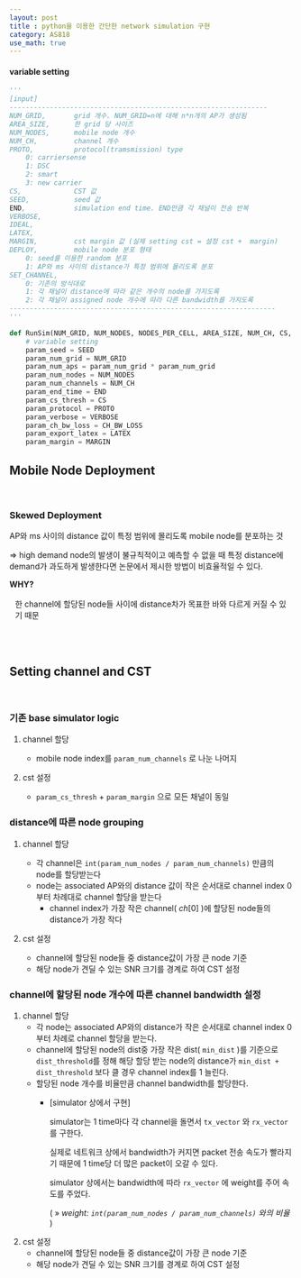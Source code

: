 ```yaml
---
layout: post
title : python을 이용한 간단한 network simulation 구현
category: AS818
use_math: true
---
```


#### variable setting
```python
'''
[input]
----------------------------------------------------------------
NUM_GRID,       grid 개수. NUM_GRID=n에 대해 n*n개의 AP가 생성됨
AREA_SIZE,      한 grid 당 사이즈
NUM_NODES,      mobile node 개수
NUM_CH,         channel 개수
PROTO,          protocol(tramsmission) type 
    0: carriersense
    1: DSC
    2: smart
    3: new carrier
CS,             CST 값 
SEED,           seed 값
END,            simulation end time. END만큼 각 채널이 전송 반복
VERBOSE, 
IDEAL, 
LATEX, 
MARGIN,         cst margin 값 (실제 setting cst = 설정 cst +  margin)
DEPLOY,         mobile node 분포 형태
    0: seed를 이용한 random 분포
    1: AP와 ms 사이의 distance가 특정 범위에 몰리도록 분포
SET_CHANNEL,
    0: 기존의 방식대로
    1: 각 채널이 distance에 따라 같은 개수의 node를 가지도록
    2: 각 채널이 assigned node 개수에 따라 다른 bandwidth를 가지도록
------------------------------------------------------------------
'''

def RunSim(NUM_GRID, NUM_NODES, NODES_PER_CELL, AREA_SIZE, NUM_CH, CS, PROTO, SEED ,END, VERBOSE, CH_BW_LOSS, LATEX, IDEAL, MARGIN, TOKEN, DEPLOY,SET_CHANNEL):
    # variable setting
    param_seed = SEED
    param_num_grid = NUM_GRID
    param_num_aps = param_num_grid * param_num_grid
    param_num_nodes = NUM_NODES
    param_num_channels = NUM_CH
    param_end_time = END
    param_cs_thresh = CS
    param_protocol = PROTO
    param_verbose = VERBOSE
    param_ch_bw_loss = CH_BW_LOSS
    param_export_latex = LATEX
    param_margin = MARGIN
```
## Mobile Node Deployment
<br>

### Skewed Deployment

AP와 ms 사이의 distance 값이 특정 범위에 몰리도록 mobile node를 분포하는 것

⇒ high demand node의 발생이 불규칙적이고 예측할 수 없을 때 특정 distance에 demand가 과도하게 발생한다면 논문에서 제시한 방법이 비효율적일 수 있다.


<div class="comment-box">
<strong>WHY?</strong><br>  
<p style="padding-left: 10px; margin-top: 1rem">
한 channel에 할당된 node들 사이에 distance차가 목표한 바와 다르게 커질 수 있기 때문
</p>
</div>

<br><br>


## Setting channel and CST
<br>

### 기존 base simulator logic

1. channel 할당
   * mobile node index를 `param_num_channels` 로 나눈 나머지

2. cst 설정
    * `param_cs_thresh` + `param_margin` 으로 모든 채널이 동일

### distance에 따른 node grouping

1. channel 할당
    * 각 channel은 `int(param_num_nodes / param_num_channels)` 만큼의 node를 할당받는다
    * node는 associated AP와의 distance 값이 작은 순서대로 channel index 0부터 차례대로 channel 할당을 받는다
        + channel index가 가장 작은 channel( $ch[0]$ )에 할당된 node들의 distance가 가장 작다
  
2. cst 설정
   * channel에 할당된 node들 중 distance값이 가장 큰 node 기준
   * 해당 node가 견딜 수 있는 SNR 크기를 경계로 하여 CST 설정

### channel에 할당된 node 개수에 따른 channel bandwidth 설정

1. channel 할당
    * 각 node는 associated AP와의 distance가 작은 순서대로 channel index 0부터 차례로 channel 할당을 받는다.
    * channel에 할당된 node의 dist중 가장 작은 dist( `min_dist` )를 기준으로 `dist_threshold`를 정해 해당 할당 받는 node의 distance가 `min_dist + dist_threshold` 보다 클 경우 channel index를 1 늘린다.
    * 할당된 node 개수를 비율만큼 channel bandwidth를 할당한다.
       + [simulator 상에서 구현]

            simulator는 1 time마다 각 channel을 돌면서 `tx_vector` 와 `rx_vector` 를 구한다.

            실제로 네트워크 상에서 bandwidth가 커지면 packet 전송 속도가 빨라지기 때문에 1 time당 더 많은 packet이 오갈 수 있다.

            simulator 상에서는 bandwidth에 따라 `rx_vector` 에 weight를 주어 속도를 주었다.

            ( » *weight: `int(param_num_nodes / param_num_channels)` 와의 비율* )
2. cst 설정
   * channel에 할당된 node들 중 distance값이 가장 큰 node 기준
   * 해당 node가 견딜 수 있는 SNR 크기를 경계로 하여 CST 설정
